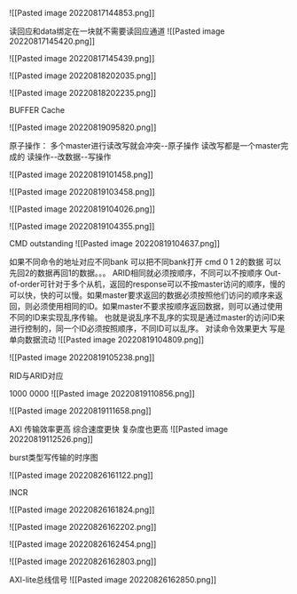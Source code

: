  
![[Pasted image 20220817144853.png]]

读回应和data绑定在一块就不需要读回应通道
![[Pasted image 20220817145420.png]]


![[Pasted image 20220817145439.png]]

![[Pasted image 20220818202035.png]] 



![[Pasted image 20220818202235.png]]

BUFFER Cache 


![[Pasted image 20220819095820.png]] 

原子操作：
多个master进行读改写就会冲突--原子操作
读改写都是一个master完成的
读操作--改数据--写操作 
    
![[Pasted image 20220819101458.png]]
 

![[Pasted image 20220819103458.png]]





![[Pasted image 20220819104026.png]]




![[Pasted image 20220819104355.png]]


CMD outstanding
![[Pasted image 20220819104637.png]]

如果不同命令的地址对应不同bank 可以把不同bank打开
cmd 0 1 2的数据 可以先回2的数据再回1的数据。。。
ARID相同就必须按顺序，不同可以不按顺序
Out-of-order可针对于多个从机，返回的response可以不按master访问的顺序，慢的可以快，快的可以慢。如果master要求返回的数据必须按照他们访问的顺序来返回，则必须使用相同的ID。如果master不要求按顺序返回数据，则可以通过使用不同的ID来实现乱序传输。 也就是说乱序不乱序的实现是通过master的访问ID来进行控制的，同一个ID必须按照顺序，不同ID可以乱序。
对读命令效果更大 写是单向数据流动
![[Pasted image 20220819104809.png]]

![[Pasted image 20220819105238.png]]

RID与ARID对应

1000 0000
![[Pasted image 20220819110856.png]]



![[Pasted image 20220819111658.png]]

AXI 传输效率更高 综合速度更快 复杂度也更高
![[Pasted image 20220819112526.png]]

burst类型写传输的时序图

![[Pasted image 20220826161122.png]]

INCR

![[Pasted image 20220826161824.png]]


![[Pasted image 20220826162202.png]]


![[Pasted image 20220826162454.png]]

![[Pasted image 20220826162803.png]]

AXI-lite总线信号
![[Pasted image 20220826162850.png]]













